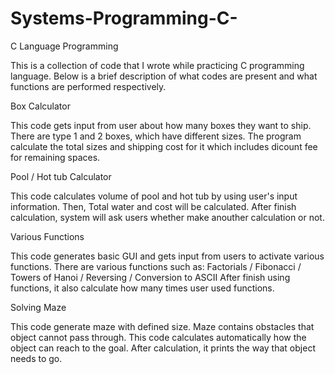 # Systems-Programming-C-
C Language Programming

This is a collection of code that I wrote while practicing C programming language. Below is a brief description of what codes are present and what functions are performed respectively.

Box Calculator

This code gets input from user about how many boxes they want to ship. There are type 1 and 2 boxes, which have different sizes. 
The program calculate the total sizes and shipping cost for it which includes dicount fee for remaining spaces.

Pool / Hot tub Calculator

This code calculates volume of pool and hot tub by using user's input information. Then, Total water and cost will be calculated. 
After finish calculation, system will ask users whether make anouther calculation or not.

Various Functions

This code generates basic GUI and gets input from users to activate various functions. There are various functions such as:
Factorials / Fibonacci / Towers of Hanoi / Reversing / Conversion to ASCII
After finish using functions, it also calculate how many times user used functions.

Solving Maze

This code generate maze with defined size. Maze contains obstacles that object cannot pass through. 
This code calculates automatically how the object can reach to the goal. After calculation, it prints the way that object needs to go.
